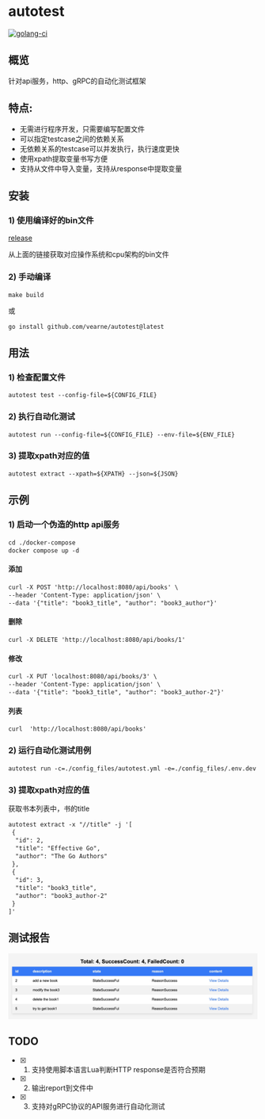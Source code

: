 # autotest

[![golang-ci](https://github.com/vearne/autotest/actions/workflows/golang-ci.yml/badge.svg)](https://github.com/vearne/autotest/actions/workflows/golang-ci.yml)

## 概览
针对api服务，http、gRPC的自动化测试框架

## 特点:
* 无需进行程序开发，只需要编写配置文件
* 可以指定testcase之间的依赖关系
* 无依赖关系的testcase可以并发执行，执行速度更快
* 使用xpath提取变量书写方便
* 支持从文件中导入变量，支持从response中提取变量

## 安装
### 1) 使用编译好的bin文件
[release](https://github.com/vearne/autotest/releases)

从上面的链接获取对应操作系统和cpu架构的bin文件
### 2) 手动编译
```
make build
```
或
```
go install github.com/vearne/autotest@latest
```

## 用法
### 1) 检查配置文件
``` 
autotest test --config-file=${CONFIG_FILE}
```

### 2) 执行自动化测试
``` 
autotest run --config-file=${CONFIG_FILE} --env-file=${ENV_FILE}
```

### 3) 提取xpath对应的值
``` 
autotest extract --xpath=${XPATH} --json=${JSON}
```

## 示例
### 1) 启动一个伪造的http api服务
```
cd ./docker-compose
docker compose up -d
```
#### 添加
```
curl -X POST 'http://localhost:8080/api/books' \
--header 'Content-Type: application/json' \
--data '{"title": "book3_title", "author": "book3_author"}'
```

#### 删除
```
curl -X DELETE 'http://localhost:8080/api/books/1'
```

#### 修改
```
curl -X PUT 'localhost:8080/api/books/3' \
--header 'Content-Type: application/json' \
--data '{"title": "book3_title", "author": "book3_author-2"}'
```
#### 列表
```
curl  'http://localhost:8080/api/books'
```

### 2) 运行自动化测试用例
```
autotest run -c=./config_files/autotest.yml -e=./config_files/.env.dev
```

### 3) 提取xpath对应的值
获取书本列表中，书的title
```
autotest extract -x "//title" -j '[
 {
  "id": 2,
  "title": "Effective Go",
  "author": "The Go Authors"
 },
 {
  "id": 3,
  "title": "book3_title",
  "author": "book3_author-2"
 }
]'
```
## 测试报告
![report](https://github.com/vearne/autotest/raw/main/img/result_html.jpg)

## TODO
* [x] 1) 支持使用脚本语言Lua判断HTTP response是否符合预期
* [x] 2) 输出report到文件中
* [x] 3) 支持对gRPC协议的API服务进行自动化测试



